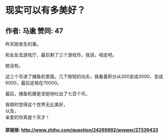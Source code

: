 # 现实可以有多美好？
## 作者: 马逾  赞同: 47
昨天刚发生的事。  
  
和女友去游戏厅，最后剩了三个游戏币，我说，咱走吧。  
  
她没有。  
  
这三个币进了捕鱼机里面。几下按钮的功夫，我看着积分从300变成3000，变成9000，最后定格在70000。  
  
最后，捕鱼机硬是坚挺地吐出了七百个币。  
  
我顿时觉得这个世界无比美好，  
以及，  
亲爱的你真是个天才！

#### 原链接: http://www.zhihu.com/question/24269892/answer/27339433